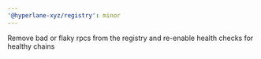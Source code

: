 ```yaml
---
'@hyperlane-xyz/registry': minor
---
```


Remove bad or flaky rpcs from the registry and re-enable health checks for healthy chains
